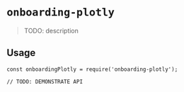 # `onboarding-plotly`

> TODO: description

## Usage

```
const onboardingPlotly = require('onboarding-plotly');

// TODO: DEMONSTRATE API
```
